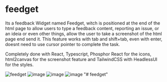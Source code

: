 # feedget

Its a feedback Widget named Feedget, witch is positioned at the end of the html page to allow users to type a feedback content, reporting an issue, or an ideia or even other things, allow the user to take a screenshot of the html page end send it.
This feature works with tab and shift+tab, even with enter, doesnt need to use cursor pointer to complete the task.

Completely done with React, Typescript, Phosphor React for the icons, html2canvas for the screenshot feature and TailwindCSS with HeadlessUI for the styles.


![feedget](https://user-images.githubusercontent.com/18693494/173889812-9b67da8a-6e6f-4dfe-8911-9f52132847ca.jpg)
![image](https://user-images.githubusercontent.com/18693494/173890034-f3a03b86-710f-43b3-ba22-59c6ad41267e.png)
![image](https://user-images.githubusercontent.com/18693494/173890098-08b3f50c-6004-4bca-968e-1c2a647bbd0a.png)
![image](https://user-images.githubusercontent.com/18693494/173890128-2c715362-2fb1-41de-a635-1f11cbdc5ccc.png)
"# feedget" 
